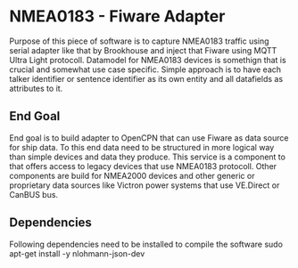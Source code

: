 # NMEA0183 - Fiware Adapter

Purpose of this piece of software is to capture NMEA0183 traffic using serial adapter like that by Brookhouse and
inject that Fiware using MQTT Ultra Light protocoll. Datamodel for NMEA0183 devices is somethign that is crucial and 
somewhat use case specific. Simple approach is to have each talker identifier or sentence identifier as its own entity 
and all datafields as attributes to it.

## End Goal
End goal is to build adapter to OpenCPN that can use Fiware as data source for ship data. To this end data need to be 
structured in more logical way than simple devices and data they produce. This service is a component to that offers 
access to legacy devices that use NMEA0183 protocoll. Other components are build for NMEA2000 devices and other 
generic or proprietary data sources like Victron power systems that use VE.Direct or CanBUS bus. 

## Dependencies
Following dependencies need to be installed to compile the software
sudo apt-get install -y nlohmann-json-dev
